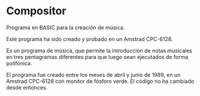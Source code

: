# Compositor

Programa en BASIC para la creación de música.

Este programa ha sido creado y probado en un Amstrad CPC-6128.

Es un programa de música, que permite la introducción de notas musicales en tres pentagramas diferentes para que luego sean ejecutados de forma polifónica.

El programa fue creado entre los meses de abril y junio de 1989, en un Amstrad CPC-6128 con monitor de fósforo verde. El código no ha cambiado desde entonces.
